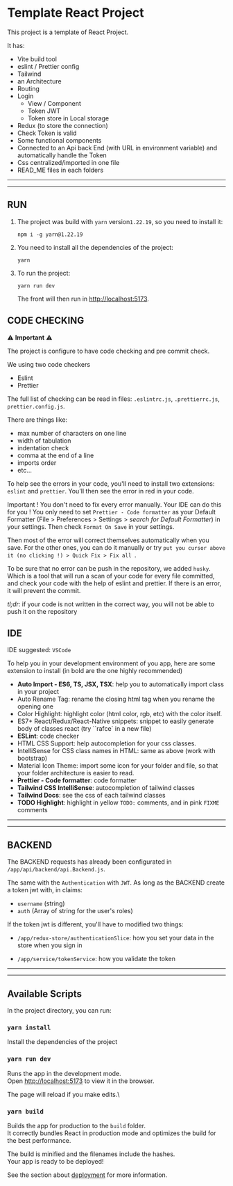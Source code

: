 # Template React Project

This project is a template of React Project.

It has:

-   Vite build tool
-   eslint / Prettier config
-   Tailwind
-   an Architecture
-   Routing
-   Login
    -   View / Component
    -   Token JWT
    -   Token store in Local storage
-   Redux (to store the connection)
-   Check Token is valid
-   Some functional components
-   Connected to an Api back End (with URL in environment variable) and automatically handle the Token
-   Css centralized/imported in one file
-   READ_ME files in each folders

---

---

## RUN 



1. The project was build with `yarn` version`1.22.19`, so you need to install it:

   ```CMD
   npm i -g yarn@1.22.19
   ```

2. You need to install all the dependencies of the project:

   ```CMD
   yarn
   ```

3. To run the project:

   ```CMD
   yarn run dev
   ```

   The front will then run in [http://localhost:5173](http://localhost:5173).



## CODE CHECKING

⚠️ **Important** ⚠️

The project is configure to have code checking and pre commit check.

We using two code checkers

- Eslint
- Prettier

The full list of checking can be read in files: `.eslintrc.js`, `.prettierrc.js`, `prettier.config.js`.

There are things like:

- max number of characters on one line
- width of tabulation
- indentation check
- comma at the end of a line
- imports order
- etc...



To help see the errors in your code, you'll need to install two extensions: `eslint` and `prettier`. You'll then see the error in red in your code.

Important ! You don't need to fix every error manually. Your IDE can do this for you ! You only need to set `Prettier - Code formatter` as your Default Formatter (File > Preferences > Settings > *search for Default Formatter*) in your settings. Then check `Format On Save` in your settings. 

Then most of the error will correct themselves automatically when you save. For the other ones, you can do it manually or try `put you cursor above it (no clicking !) > Quick Fix > Fix all `.



To be sure that no error can be push in the repository, we added `husky`. Which is a tool that will run a scan of your code for every file committed, and check your code with the help of eslint and prettier. If there is an error, it will prevent the commit.



*tl;dr*: if your code is not written in the correct way, you will not be able to push it on the repository



## IDE

IDE suggested: `VSCode`

To help you in your development environment of you app, here are some extension to install (in bold are the one highly recommended)



- **Auto Import - ES6, TS, JSX, TSX**: help you to automatically import class in your project
- Auto Rename Tag: rename the closing html tag when you rename the opening one
- Color Highlight: highlight color (html color, rgb, etc) with the color itself.
- ES7+ React/Redux/React-Native snippets: snippet to easily generate body of classes react (try ``rafce` in a new file)
- **ESLint**: code checker
- HTML CSS Support: help autocompletion for your css classes.
- IntelliSense for CSS class names in HTML: same as above (work with bootstrap)
- Material Icon Theme: import some icon for your folder and file, so that your folder architecture is easier to read.
- **Prettier - Code formatter**: code formatter
- **Tailwind CSS IntelliSense**: autocompletion of tailwind classes
- **Tailwind Docs**: see the css of each tailwind classes
- **TODO Highlight**: highlight in yellow `TODO:` comments, and in pink `FIXME` comments





---

---



## BACKEND

The BACKEND requests has already been configurated in `/app/api/backend/api.Backend.js`.

The same with the `Authentication` with `JWT`. As long as the BACKEND create a token jwt with, in claims:

-   `username` (string)
-   `auth` (Array of string for the user's roles)

If the token jwt is different, you'll have to modified two things:

- `/app/redux-store/authenticationSlice`: how you set your data in the store when you sign in

- `/app/service/tokenService`: how you validate the token

  

---

---

## Available Scripts

In the project directory, you can run:

### `yarn install`

Install the dependencies of the project

### `yarn run dev`

Runs the app in the development mode.\
Open [http://localhost:5173](http://localhost:5173) to view it in the browser.

The page will reload if you make edits.\

### `yarn build`

Builds the app for production to the `build` folder.\
It correctly bundles React in production mode and optimizes the build for the best performance.

The build is minified and the filenames include the hashes.\
Your app is ready to be deployed!

See the section about [deployment](https://facebook.github.io/create-react-app/docs/deployment) for more information.
